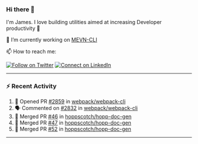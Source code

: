 ### Hi there 👋

I'm James. I love building utilities aimed at increasing Developer productivity :raised_hands: 

🔭 I’m currently working on [MEVN-CLI](https://github.com/madlabsinc/mevn-cli)

📫 How to reach me:

[![Follow on Twitter](https://img.shields.io/badge/--twitter?label=Twitter&logo=Twitter&style=social)](https://twitter.com/james_madhacks) [![Connect on LinkedIn](https://img.shields.io/badge/--linkedin?label=LinkedIn&logo=LinkedIn&style=social)](https://www.linkedin.com/in/jamesgeorge007)

---

### :zap: Recent Activity

<!--START_SECTION:activity-->
1. 💪 Opened PR [#2859](https://github.com/webpack/webpack-cli/pull/2859) in [webpack/webpack-cli](https://github.com/webpack/webpack-cli)
2. 🗣 Commented on [#2832](https://github.com/webpack/webpack-cli/issues/2832) in [webpack/webpack-cli](https://github.com/webpack/webpack-cli)
3. 🎉 Merged PR [#46](https://github.com/hoppscotch/hopp-doc-gen/pull/46) in [hoppscotch/hopp-doc-gen](https://github.com/hoppscotch/hopp-doc-gen)
4. 🎉 Merged PR [#47](https://github.com/hoppscotch/hopp-doc-gen/pull/47) in [hoppscotch/hopp-doc-gen](https://github.com/hoppscotch/hopp-doc-gen)
5. 🎉 Merged PR [#52](https://github.com/hoppscotch/hopp-doc-gen/pull/52) in [hoppscotch/hopp-doc-gen](https://github.com/hoppscotch/hopp-doc-gen)
<!--END_SECTION:activity-->

---

<!--
**jamesgeorge007/jamesgeorge007** is a ✨ _special_ ✨ repository because its `README.md` (this file) appears on your GitHub profile.

Here are some ideas to get you started:

- 🌱 I’m currently learning ...
- 👯 I’m looking to collaborate on ...
- 🤔 I’m looking for help with ...
- 💬 Ask me about ...
- 😄 Pronouns: ...
- ⚡ Fun fact: ...
-->
